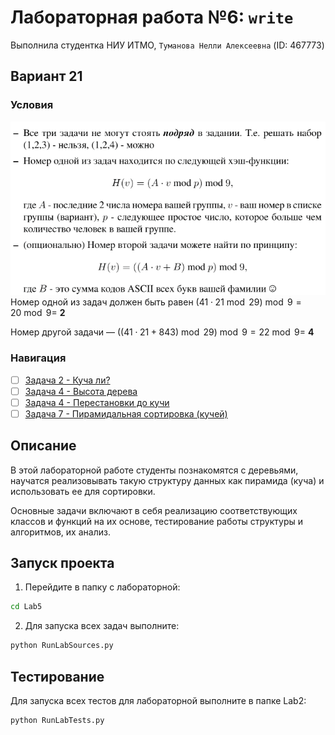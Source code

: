 # Лабораторная работа №6: `write`
Выполнила студентка НИУ ИТМО, `Туманова Нелли Алексеевна` (ID: 467773)

## Вариант 21
### Условия 
![img.png](conditions.png)
Номер одной из задач должен быть равен $(41 \cdot 21 \bmod 29) \bmod 9 = 20 \bmod 9 =$ **2**

Номер другой задачи — $((41 \cdot 21 + 843) \bmod 29) \bmod 9 = 22 \bmod 9 =$ **4**
### Навигация

- [ ] [Задача 2 - Куча ли?](Task2/README.md)
- [ ] [Задача 4 - Высота дерева](Task2/README.md)
- [ ] [Задача 4 - Перестановки до кучи](Task4/README.md)
- [ ] [Задача 7 - Пирамидальная сортировка (кучей)](Task7/README.md)

## Описание
В этой лабораторной работе студенты познакомятся с деревьями, научатся реализовывать такую 
структуру данных как пирамида (куча) и использовать ее для сортировки.

Основные задачи включают в себя реализацию соответствующих классов и функций на их основе, 
тестирование работы структуры и алгоритмов, их анализ.

## Запуск проекта
1. Перейдите в папку с лабораторной:
```bash
cd Lab5
```

2. Для запуска всех задач выполните:
```bash
python RunLabSources.py
```


## Тестирование
Для запуска всех тестов для лабораторной выполните в папке Lab2:
```bash
python RunLabTests.py
```
